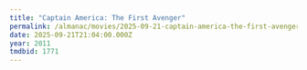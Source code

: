 ```yaml
---
title: "Captain America: The First Avenger"
permalink: /almanac/movies/2025-09-21-captain-america-the-first-avenger/index.html
date: 2025-09-21T21:04:00.000Z
year: 2011
tmdbid: 1771
---
```


